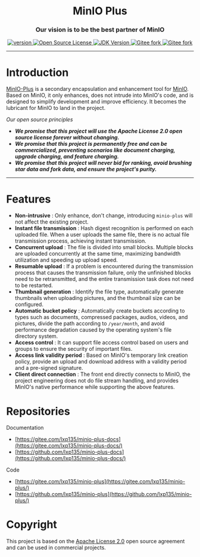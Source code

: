 <h1 align="center">MinIO Plus</h1>
<h3 align="center">Our vision is to be the best partner of MinIO</h3>

<p align="center">
  <a target="_blank" href="https://central.sonatype.com/search?q=me.liuxp.minio-plus-all-spring-boot-starter">
      <img src="https://img.shields.io/maven-central/v/me.liuxp/minio-plus-core.svg?label=Maven%20Central"  alt="version"/>
  </a>
  <a target="_blank" href="https://www.apache.org/licenses/LICENSE-2.0">
      <img src="https://img.shields.io/badge/license-Apache%202-green.svg" alt="Open Source License" />
  </a>
  <a target="_blank" href="https://www.oracle.com/technetwork/java/javase/downloads/index.html">
      <img src="https://img.shields.io/badge/JDK-8+-red.svg" alt='JDK Version'/>
  </a>
  <a href="https://github.com/lxp135/minio-plus">
    <img src="https://img.shields.io/github/stars/lxp135/minio-plus?style=social" alt="Gitee fork">
  </a>
  <a href="https://github.com/lxp135/minio-plus">
    <img src="https://img.shields.io/github/forks/lxp135/minio-plus?style=social" alt="Gitee fork">
  </a>
  <br />
</p>

---

# Introduction

[MinIO-Plus](https://github.com/lxp135/minio-plus/) is a secondary encapsulation and enhancement tool for [MinIO](https://github.com/minio/minio). Based on MinIO, it only enhances, does not intrude into MinIO's code, and is designed to simplify development and improve efficiency. It becomes the lubricant for MinIO to land in the project.

*Our open source principles*

* ***We promise that this project will use the Apache License 2.0 open source license forever without changing.***
* ***We promise that this project is permanently free and can be commercialized, preventing scenarios like document charging, upgrade charging, and feature charging.***
* ***We promise that this project will never bid for ranking, avoid brushing star data and fork data, and ensure the project's purity.***

---

# Features

* **Non-intrusive** : Only enhance, don't change, introducing `minio-plus` will not affect the existing project.
* **Instant file transmission** : Hash digest recognition is performed on each uploaded file. When a user uploads the same file, there is no actual file transmission process, achieving instant transmission.
* **Concurrent upload** : The file is divided into small blocks. Multiple blocks are uploaded concurrently at the same time, maximizing bandwidth utilization and speeding up upload speed.
* **Resumable upload** : If a problem is encountered during the transmission process that causes the transmission failure, only the unfinished blocks need to be retransmitted, and the entire transmission task does not need to be restarted.
* **Thumbnail generation** : Identify the file type, automatically generate thumbnails when uploading pictures, and the thumbnail size can be configured.
* **Automatic bucket policy** : Automatically create buckets according to types such as documents, compressed packages, audios, videos, and pictures, divide the path according to `/year/month`, and avoid performance degradation caused by the operating system's file directory system.
* **Access control** : It can support file access control based on users and groups to ensure the security of important files.
* **Access link validity period** : Based on MinIO's temporary link creation policy, provide an upload and download address with a validity period and a pre-signed signature.
* **Client direct connection** : The front end directly connects to MinIO, the project engineering does not do file stream handling, and provides MinIO's native performance while supporting the above features.

# Repositories

Documentation

* [https://gitee.com/lxp135/minio-plus-docs](https://gitee.com/lxp135/minio-plus-docs/)
* [https://github.com/lxp135/minio-plus-docs](https://github.com/lxp135/minio-plus-docs/)

Code

* [https://gitee.com/lxp135/minio-plus](https://gitee.com/lxp135/minio-plus/)
* [https://github.com/lxp135/minio-plus](https://github.com/lxp135/minio-plus/)

# Copyright

This project is based on the [Apache License 2.0](https://www.apache.org/licenses/LICENSE-2.0) open source agreement and can be used in commercial projects.